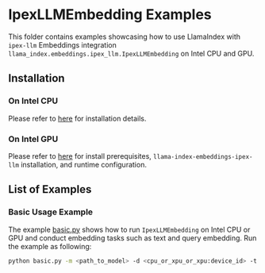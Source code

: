 # IpexLLMEmbedding Examples

This folder contains examples showcasing how to use LlamaIndex with `ipex-llm` Embeddings integration `llama_index.embeddings.ipex_llm.IpexLLMEmbedding` on Intel CPU and GPU.

## Installation

### On Intel CPU

Please refer to [here](https://docs.llamaindex.ai/en/stable/examples/embeddings/ipex_llm/#install-llama-index-embeddings-ipex-llm) for installation details.

### On Intel GPU

Please refer to [here](https://docs.llamaindex.ai/en/stable/examples/embeddings/ipex_llm_gpu/) for install prerequisites, `llama-index-embeddings-ipex-llm` installation, and runtime configuration.

## List of Examples

### Basic Usage Example

The example [basic.py](./basic.py) shows how to run `IpexLLMEmbedding` on Intel CPU or GPU and conduct embedding tasks such as text and query embedding. Run the example as following:

```bash
python basic.py -m <path_to_model> -d <cpu_or_xpu_or_xpu:device_id> -t <text_to_embed> -q <query_to_embed>
```
